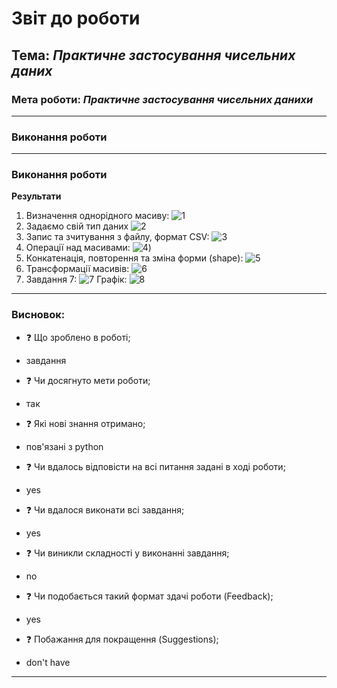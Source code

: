 # Звіт до роботи

## Тема: _Практичне застосування чисельних даних_

### Мета роботи: _Практичне застосування чисельних данихи_

---

### Виконання роботи

---

### Виконання роботи

**Результати**

1.  Визначення однорідного масиву:
      ![1](/workspaces/hobreirepository/laba4/photo/1.png)
2.  Задаємо свій тип даних
      ![2](/workspaces/hobreirepository/laba4/photo/2.png)
3.  Запис та зчитування з файлу, формат CSV:
      ![3](/workspaces/hobreirepository/laba4/photo/3.png)
4.  Операції над масивами:
      ![4](/workspaces/hobreirepository/laba4/photo/4.png))
5.  Конкатенація, повторення та зміна форми (shape):
      ![5]()
6. Трансформації масивів:
      ![6](/workspaces/hobreirepository/laba4/photo/6.png)
7. Завдання 7:
      ![7](/workspaces/hobreirepository/laba4/photo/7.png)
Графік:
![8](/workspaces/hobreirepository/laba4/8.png)
---

### Висновок:

- :question: Що зроблено в роботі;
* завдання
- :question: Чи досягнуто мети роботи;
* так
- :question: Які нові знання отримано;
* пов'язані з python
- :question: Чи вдалось відповісти на всі питання задані в ході роботи;
* yes
- :question: Чи вдалося виконати всі завдання;
* yes
- :question: Чи виникли складності у виконанні завдання;
* no
- :question: Чи подобається такий формат здачі роботи (Feedback);
* yes
- :question: Побажання для покращення (Suggestions);
* don't have

---
